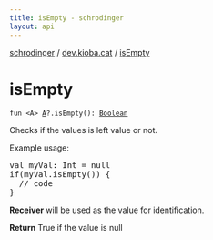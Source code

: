 ```yaml
---
title: isEmpty - schrodinger
layout: api
---
```


<div class='api-docs-breadcrumbs'><a href="../index.html">schrodinger</a> / <a href="index.html">dev.kioba.cat</a> / <a href="./is-empty.html">isEmpty</a></div>

# isEmpty

<div class="signature"><code><span class="keyword">fun </span><span class="symbol">&lt;</span><span class="identifier">A</span><span class="symbol">&gt;</span> <a href="is-empty.html#A"><span class="identifier">A</span></a><span class="symbol">?</span><span class="symbol">.</span><span class="identifier">isEmpty</span><span class="symbol">(</span><span class="symbol">)</span><span class="symbol">: </span><a href="https://kotlinlang.org/api/latest/jvm/stdlib/kotlin/-boolean/index.html"><span class="identifier">Boolean</span></a></code></div>

Checks if the values is left value or not.

Example usage:

<pre markdown="1">val myVal: Int = null
if(myVal.isEmpty()) {
  // code
}
</pre>

**Receiver**
will be used as the value for identification.

**Return**
True if the value is null

